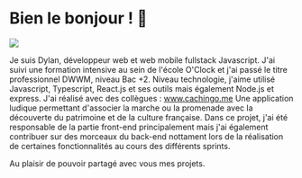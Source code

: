 # Bien le bonjour !  👋
![](https://www.lebipolaire.com/wp-content/uploads/wpforo/default_attachments/1547029926-76479dd91dc55c2768ddccfc30a4fbf5-pikachu-halloween-costume-diy-halloween-costumes.jpg)

Je suis Dylan, développeur web et web mobile fullstack Javascript. 
J'ai suivi une formation intensive au sein de l'école O'Clock et j'ai passé le titre professionnel DWWM, niveau Bac +2.
Niveau technologie, j'aime utilisé Javascript, Typescript, React.js et ses outils mais également Node.js et express.
J'ai réalisé avec des collègues : www.cachingo.me
Une application ludique permettant d'associer la marche ou la promenade avec la découverte du patrimoine et de la culture française.
Dans ce projet, j'ai été responsable de la partie front-end principalement mais j'ai également contribuer sur des morceaux du back-end nottament lors de la réalisation de certaines fonctionnalités au cours des différents sprints.

Au plaisir de pouvoir partagé avec vous mes projets.

